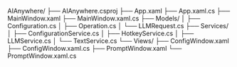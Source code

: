 AIAnywhere/
├── AIAnywhere.csproj
├── App.xaml
├── App.xaml.cs
├── MainWindow.xaml
├── MainWindow.xaml.cs
├── Models/
│   ├── Configuration.cs
│   ├── Operation.cs
│   └── LLMRequest.cs
├── Services/
│   ├── ConfigurationService.cs
│   ├── HotkeyService.cs
│   ├── LLMService.cs
│   └── TextService.cs
└── Views/
    ├── ConfigWindow.xaml
    ├── ConfigWindow.xaml.cs
    ├── PromptWindow.xaml
    └── PromptWindow.xaml.cs